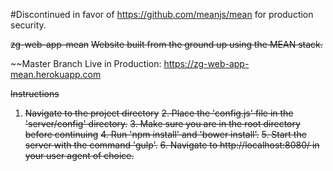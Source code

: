 #Discontinued in favor of https://github.com/meanjs/mean for production security.

~~zg-web-app-mean~~
~~Website built from the ground up using the MEAN stack.~~

~~Master Branch Live in Production: https://zg-web-app-mean.herokuapp.com

~~Instructions~~
1. ~~Navigate to the project directory~~
~~2. Place the 'config.js' file in the 'server/config' directory.~~
~~3. Make sure you are in the root directory before continuing~~
~~4. Run 'npm install' and 'bower install'.~~
~~5. Start the server with the command 'gulp'.~~
~~6. Navigate to http://localhost:8080/ in your user agent of choice.~~


